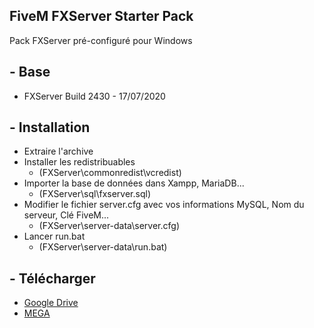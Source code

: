 ## FiveM FXServer Starter Pack
Pack FXServer pré-configuré pour Windows

## - Base
* FXServer Build 2430 - 17/07/2020

## - Installation
* Extraire l'archive
* Installer les redistribuables
  * (FXServer\commonredist\vcredist\)
* Importer la base de données dans Xampp, MariaDB...
  * (FXServer\sql\fxserver.sql)
* Modifier le fichier server.cfg avec vos informations MySQL, Nom du serveur, Clé FiveM...
  * (FXServer\server-data\server.cfg)
* Lancer run.bat
  * (FXServer\server-data\run.bat)

## - Télécharger
* [Google Drive]()
* [MEGA]()
